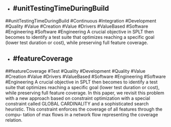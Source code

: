 - ## #unitTestingTimeDuringBuild
##unitTestingTimeDuringBuild #Continuous #Integration #Development #Quality #Value #Creation #Value #Drivers #ValueBased #Software #Engineering #Software #Engineering 
A crucial objective in SPLT then becomes to identify a test suite that optimizes reaching a specific goal (lower test duration or cost), while preserving full feature coverage.

- ## #featureCoverage
##featureCoverage #Test #Quality #Development #Quality #Value #Creation #Value #Drivers #ValueBased #Software #Engineering #Software #Engineering 
A crucial objective in SPLT then becomes to identify a test suite that optimizes reaching a specific goal (lower test duration or cost), while preserving full feature coverage. In this paper, we revisit this problem with a new approach based on constraint optimization with a special constraint called GLOBAL CARDINALITY and a sophisticated search heuristic. This constraint enforces the coverage of all features through the compu- tation of max flows in a network flow representing the coverage relation.

